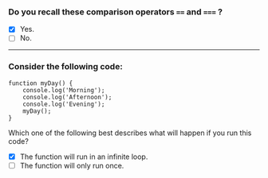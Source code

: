 ### Do you recall these comparison operators `==` and `===` ?

- [x] Yes.
- [ ] No.

---

### Consider the following code:

```
function myDay() {
    console.log('Morning');
    console.log('Afternoon');
    console.log('Evening');
    myDay();
}
```

Which one of the following best describes what will happen if you run this code?

- [x] The function will run in an infinite loop.
- [ ] The function will only run once.
